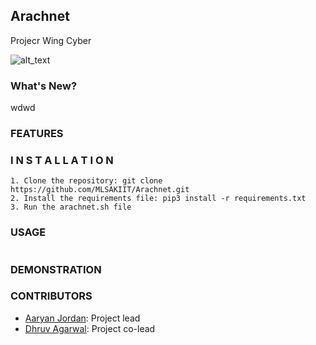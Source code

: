 ## Arachnet
Projecr Wing Cyber

![alt_text](mlsa.png)

### What's New?


wdwd
### FEATURES



### I N S T A L L A T I O N

```
1. Clone the repository: git clone https://github.com/MLSAKIIT/Arachnet.git
2. Install the requirements file: pip3 install -r requirements.txt
3. Run the arachnet.sh file
```

### USAGE
```

```

### DEMONSTRATION



### CONTRIBUTORS

- [Aaryan Jordan](https://www.linkedin.com/in/aaryan-jordan/): Project lead
- [Dhruv Agarwal](https://www.linkedin.com/in/dhruv-agarwal-704048212/): Project co-lead